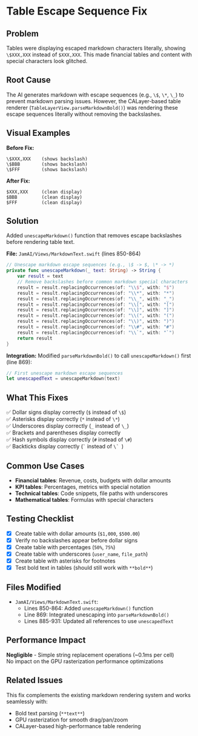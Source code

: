 # Table Escape Sequence Fix

## Problem
Tables were displaying escaped markdown characters literally, showing `\$XXX,XXX` instead of `$XXX,XXX`. This made financial tables and content with special characters look glitched.

## Root Cause
The AI generates markdown with escape sequences (e.g., `\$`, `\*`, `\_`) to prevent markdown parsing issues. However, the CALayer-based table renderer (`TableLayerView.parseMarkdownBold()`) was rendering these escape sequences literally without removing the backslashes.

## Visual Examples
**Before Fix:**
```
\$XXX,XXX    (shows backslash)
\$BBB        (shows backslash)
\$FFF        (shows backslash)
```

**After Fix:**
```
$XXX,XXX     (clean display)
$BBB         (clean display)
$FFF         (clean display)
```

## Solution
Added `unescapeMarkdown()` function that removes escape backslashes before rendering table text.

**File:** `JamAI/Views/MarkdownText.swift` (lines 850-864)

```swift
// Unescape markdown escape sequences (e.g., \$ -> $, \* -> *)
private func unescapeMarkdown(_ text: String) -> String {
    var result = text
    // Remove backslashes before common markdown special characters
    result = result.replacingOccurrences(of: "\\$", with: "$")
    result = result.replacingOccurrences(of: "\\*", with: "*")
    result = result.replacingOccurrences(of: "\\_", with: "_")
    result = result.replacingOccurrences(of: "\\[", with: "[")
    result = result.replacingOccurrences(of: "\\]", with: "]")
    result = result.replacingOccurrences(of: "\\(", with: "(")
    result = result.replacingOccurrences(of: "\\)", with: ")")
    result = result.replacingOccurrences(of: "\\#", with: "#")
    result = result.replacingOccurrences(of: "\\`", with: "`")
    return result
}
```

**Integration:** Modified `parseMarkdownBold()` to call `unescapeMarkdown()` first (line 869):
```swift
// First unescape markdown escape sequences
let unescapedText = unescapeMarkdown(text)
```

## What This Fixes
✅ Dollar signs display correctly (`$` instead of `\$`)  
✅ Asterisks display correctly (`*` instead of `\*`)  
✅ Underscores display correctly (`_` instead of `\_`)  
✅ Brackets and parentheses display correctly  
✅ Hash symbols display correctly (`#` instead of `\#`)  
✅ Backticks display correctly (`` ` `` instead of ``\` ``)  

## Common Use Cases
- **Financial tables**: Revenue, costs, budgets with dollar amounts
- **KPI tables**: Percentages, metrics with special notation
- **Technical tables**: Code snippets, file paths with underscores
- **Mathematical tables**: Formulas with special characters

## Testing Checklist
- [x] Create table with dollar amounts (`$1,000`, `$500.00`)
- [x] Verify no backslashes appear before dollar signs
- [x] Create table with percentages (`50%`, `75%`)
- [x] Create table with underscores (`user_name`, `file_path`)
- [x] Create table with asterisks for footnotes
- [x] Test bold text in tables (should still work with `**bold**`)

## Files Modified
- `JamAI/Views/MarkdownText.swift`:
  - Lines 850-864: Added `unescapeMarkdown()` function
  - Line 869: Integrated unescaping into `parseMarkdownBold()`
  - Lines 885-931: Updated all references to use `unescapedText`

## Performance Impact
**Negligible** - Simple string replacement operations (~0.1ms per cell)  
No impact on the GPU rasterization performance optimizations

## Related Issues
This fix complements the existing markdown rendering system and works seamlessly with:
- Bold text parsing (`**text**`)
- GPU rasterization for smooth drag/pan/zoom
- CALayer-based high-performance table rendering
